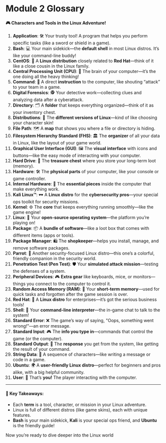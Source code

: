 # Module 2 Glossary

#### 🎮 **Characters and Tools in the Linux Adventure!**

1. **Application**: 🛠️ Your trusty tool! A program that helps you perform specific tasks (like a sword or shield in a game).
2. **Bash**: 💻 Your main sidekick—the **default shell** in most Linux distros. It’s like your command-line buddy!
3. **CentOS**: 🐧 A **Linux distribution** closely related to **Red Hat**—think of it like a close cousin in the Linux family.
4. **Central Processing Unit (CPU)**: 🧠 The brain of your computer—it’s the one doing all the heavy thinking!
5. **Command**: 📢 A direct **instruction** to the computer, like shouting “attack” to your team in a game.
6. **Digital Forensics**: 🕵️ Your detective work—collecting clues and analyzing data after a cyberattack.
7. **Directory**: 🗂️ A **folder** that keeps everything organized—think of it as your inventory chest.
8. **Distributions**: 🎨 The **different versions of Linux**—kind of like choosing your character skin!
9. **File Path**: 🗺️ A **map** that shows you where a file or directory is hiding.
10. **Filesystem Hierarchy Standard (FHS)**: 🏛️ The **organizer** of all your data in Linux, like the layout of your game world.
11. **Graphical User Interface (GUI)**: 🖼️ The **visual interface** with icons and buttons—like the easy mode of interacting with your computer.
12. **Hard Drive**: 💾 The **treasure chest** where you store your long-term loot (memory).
13. **Hardware**: 🛠️ The **physical parts** of your computer, like your console or game controller.
14. **Internal Hardware**: 🧩 The **essential pieces** inside the computer that make everything work.
15. **Kali Linux™**: 🕶️ A **Linux distro** for the **cybersecurity pros**—your special ops toolkit for security missions.
16. **Kernel**: ⚙️ The **core** that keeps everything running smoothly—like the game engine!
17. **Linux**: 🐧 Your **open-source operating system**—the platform you’re playing on!
18. **Package**: 📦 A **bundle of software**—like a loot box that comes with different items (apps or tools).
19. **Package Manager**: 🛍️ The **shopkeeper**—helps you install, manage, and remove software packages.
20. **Parrot**: 🦜 Another security-focused Linux distro—this one’s a colorful, friendly companion in the security world.
21. **Penetration Test (Pen Test)**: 🛡️ Your **simulated attack mission**—testing the defenses of a system.
22. **Peripheral Devices**: 🎮 **Extra gear** like keyboards, mice, or monitors—things you connect to the computer to control it.
23. **Random Access Memory (RAM)**: 🧠 Your **short-term memory**—used for quick tasks and forgotten after the game session is over.
24. **Red Hat**: 🎩 A **Linux distro** for enterprises—it’s got the serious business tools!
25. **Shell**: 💬 Your **command-line interpreter**—the in-game chat to talk to the system!
26. **Standard Error**: ❌ The game’s way of saying, "Oops, something went wrong!"—an error message.
27. **Standard Input**: 🎮 The **info you type in**—commands that control the game (or the computer).
28. **Standard Output**: 📝 The **response** you get from the system, like getting the result of your command.
29. **String Data**: 🔡 A sequence of characters—like writing a message or code in a game.
30. **Ubuntu**: 🌍 A **user-friendly Linux distro**—perfect for beginners and pros alike, with a big helpful community.
31. **User**: 👤 That’s **you!** The player interacting with the computer.

***

#### 🎉 **Key Takeaways:**

* Each **term** is a tool, character, or mission in your Linux adventure.
* Linux is full of different distros (like game skins), each with unique features.
* **Bash** is your main sidekick, **Kali** is your special ops friend, and **Ubuntu** is the friendly guide!

Now you’re ready to dive deeper into the Linux world
